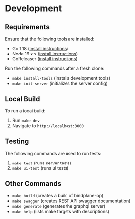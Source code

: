 # Development

## Requirements
Ensure that the following tools are installed:
- Go 1.18 ([install instructions](https://go.dev/doc/install))
- Node 16.x.x ([install instructions](https://nodejs.dev/learn/how-to-install-nodejs))
- GoReleaser ([install instructions](https://goreleaser.com/install/))

Run the following commands after a fresh clone:
- `make install-tools` (installs development tools)
- `make init-server` (initializes the server config)

## Local Build
To run a local build:
1. Run `make dev`
2. Navigate to `http://localhost:3000`

## Testing
The following commands are used to run tests:
1. `make test` (runs server tests)
2. `make ui-test` (runs ui tests)

## Other Commands
- `make build` (creates a build of bindplane-op)
- `make swagger` (creates REST API swagger documentation)
- `make generate` (generates the graphql server)
- `make help` (lists make targets with descriptions)
